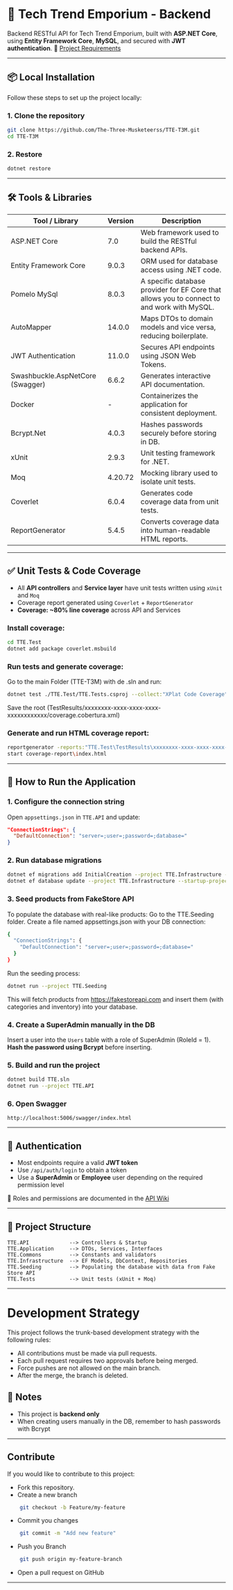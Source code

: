 ﻿# 🛒 Tech Trend Emporium - Backend

Backend RESTful API for Tech Trend Emporium, built with **ASP.NET Core**, using **Entity Framework Core**, **MySQL**, and secured with **JWT authentication**. 
📄 [Project Requirements](https://confluence.endava.com/spaces/DevDisc/pages/279422631/Tech+Trend+Emporium)

---


## 📦 Local Installation

Follow these steps to set up the project locally:

### 1. Clone the repository

```bash
git clone https://github.com/The-Three-Musketeerss/TTE-T3M.git
cd TTE-T3M 
```
### 2. Restore 
```bash
dotnet restore
```
---

## 🛠️ Tools & Libraries

| Tool / Library | Version | Description |
|----------------|---------|-------------|
| ASP.NET Core | 7.0 | Web framework used to build the RESTful backend APIs. |
| Entity Framework Core | 9.0.3 | ORM used for database access using .NET code. |
| Pomelo MySql | 8.0.3 | A specific database provider for EF Core that allows you to connect to and work with MySQL. |
| AutoMapper | 14.0.0 | Maps DTOs to domain models and vice versa, reducing boilerplate. |
| JWT Authentication | 11.0.0 | Secures API endpoints using JSON Web Tokens. |
| Swashbuckle.AspNetCore (Swagger) | 6.6.2 | Generates interactive API documentation. |
| Docker | - | Containerizes the application for consistent deployment. |
| Bcrypt.Net | 4.0.3 | Hashes passwords securely before storing in DB. |
| xUnit | 2.9.3 | Unit testing framework for .NET. |
| Moq | 4.20.72 | Mocking library used to isolate unit tests. |
| Coverlet | 6.0.4 | Generates code coverage data from unit tests. |
| ReportGenerator | 5.4.5 | Converts coverage data into human-readable HTML reports. |

---

## ✅ Unit Tests & Code Coverage

- All **API controllers** and **Service layer** have unit tests written using `xUnit` and `Moq`
- Coverage report generated using `Coverlet` + `ReportGenerator`
- **Coverage: ~80% line coverage** across API and Services

### Install coverage:
```bash
cd TTE.Test
dotnet add package coverlet.msbuild
```
### Run tests and generate coverage:
Go to the main Folder (TTE-T3M) with de .sln and run:
```bash
dotnet test ./TTE.Test/TTE.Tests.csproj --collect:"XPlat Code Coverage"
```
Save the root (TestResults/xxxxxxxx-xxxx-xxxx-xxxx-xxxxxxxxxxxx/coverage.cobertura.xml)
### Generate and run HTML coverage report:
```bash
reportgenerator -reports:"TTE.Test\TestResults\xxxxxxxx-xxxx-xxxx-xxxx-xxxxxxxxxxxx\coverage.cobertura.xml" -targetdir:"coverage-report" -reporttypes:Html
start coverage-report\index.html
```

---

## 🚀 How to Run the Application

### 1. Configure the connection string
Open `appsettings.json` in `TTE.API` and update:
```json
"ConnectionStrings": {
  "DefaultConnection": "server=;user=;password=;database="
}
```

### 2. Run database migrations
```bash
dotnet ef migrations add InitialCreation --project TTE.Infrastructure --startup-project TTE.API
dotnet ef database update --project TTE.Infrastructure --startup-project TTE.API
```

### 3. Seed products from FakeStore API
To populate the database with real-like products:
Go to the TTE.Seeding folder.
Create a file named appsettings.json with your DB connection:
```bash
{
  "ConnectionStrings": {
    "DefaultConnection": "server=;user=;password=;database="
  }
}
```
Run the seeding process:
```bash
dotnet run --project TTE.Seeding
```
This will fetch products from https://fakestoreapi.com and insert them (with categories and inventory) into your database.

### 4. Create a SuperAdmin manually in the DB
Insert a user into the `Users` table with a role of SuperAdmin (RoleId = 1).  
**Hash the password using Bcrypt** before inserting.

### 5. Build and run the project
```bash
dotnet build TTE.sln
dotnet run --project TTE.API
```

### 6. Open Swagger
```text
http://localhost:5006/swagger/index.html
```

---

## 🔐 Authentication

- Most endpoints require a valid **JWT token**
- Use `/api/auth/login` to obtain a token
- Use a **SuperAdmin** or **Employee** user depending on the required permission level

📘 Roles and permissions are documented in the [API Wiki](https://github.com/Medeteam/tech-trend-emporium)

---

## 📁 Project Structure

```
TTE.API             --> Controllers & Startup
TTE.Application     --> DTOs, Services, Interfaces
TTE.Commons         --> Constants and validators 
TTE.Infrastructure  --> EF Models, DbContext, Repositories
TTE.Seeding         --> Populating the database with data from Fake Store API
TTE.Tests           --> Unit tests (xUnit + Moq)
```

---

# Development Strategy
This project follows the trunk-based development strategy with the following rules:

- All contributions must be made via pull requests.
- Each pull request requires two approvals before being merged.
- Force pushes are not allowed on the main branch.
- After the merge, the branch is deleted.

## 📌 Notes

- This project is **backend only**
- When creating users manually in the DB, remember to hash passwords with Bcrypt

---

## Contribute
If you would like to contribute to this project:

- Fork this repository.
- Create a new branch
```bash
    git checkout -b Feature/my-feature
```
- Commit you changes
```bash
    git commit -m "Add new feature"
```
- Push you Branch
```bash
    git push origin my-feature-branch
```
- Open a pull request on GitHub

---


